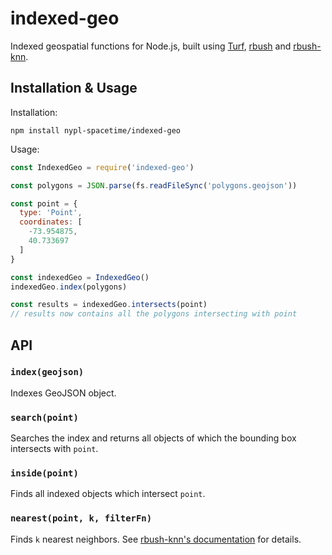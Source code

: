 # indexed-geo

Indexed geospatial functions for Node.js, built using [Turf](http://turfjs.org/), [rbush](https://github.com/mourner/rbush) and [rbush-knn](https://github.com/mourner/rbush-knn).

## Installation & Usage

Installation:

    npm install nypl-spacetime/indexed-geo

Usage:

```js
const IndexedGeo = require('indexed-geo')

const polygons = JSON.parse(fs.readFileSync('polygons.geojson'))

const point = {
  type: 'Point',
  coordinates: [
    -73.954875,
    40.733697
  ]
}

const indexedGeo = IndexedGeo()
indexedGeo.index(polygons)

const results = indexedGeo.intersects(point)
// results now contains all the polygons intersecting with point
```

## API

### `index(geojson)`

Indexes GeoJSON object.

### `search(point)`

Searches the index and returns all objects of which the bounding box intersects with `point`.

### `inside(point)`

Finds all indexed objects which intersect `point`.

### `nearest(point, k, filterFn)`

Finds `k` nearest neighbors. See [rbush-knn's documentation](https://github.com/mourner/rbush-knn#api) for details.

